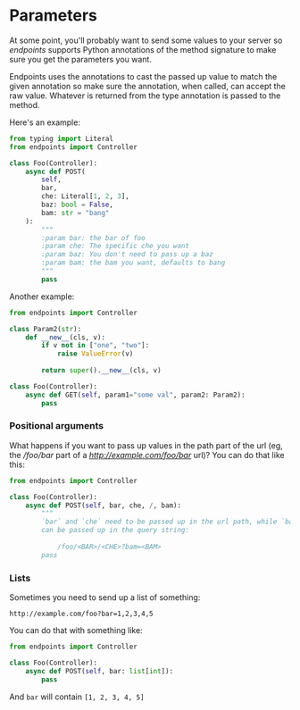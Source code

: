 # Parameters

At some point, you'll probably want to send some values to your server so _endpoints_ supports Python annotations of the method signature to make sure you get the parameters you want.

Endpoints uses the annotations to cast the passed up value to match the given annotation so make sure the annotation, when called, can accept the raw value. Whatever is returned from the type annotation is passed to the method.

Here's an example:

```python
from typing import Literal
from endpoints import Controller

class Foo(Controller):
    async def POST(
        self,
        bar, 
        che: Literal[1, 2, 3],
        baz: bool = False,
        bam: str = "bang"
    ):
        """
        :param bar: the bar of foo
        :param che: The specific che you want
        :param baz: You don't need to pass up a baz
        :param bam: the bam you want, defaults to bang
        """
        pass
```

Another example:

```python
from endpoints import Controller

class Param2(str):
    def __new__(cls, v):
        if v not in ["one", "two"]:
            raise ValueError(v)
        
        return super().__new__(cls, v)

class Foo(Controller):
    async def GET(self, param1="some val", param2: Param2):
        pass
```


### Positional arguments

What happens if you want to pass up values in the path part of the url (eg, the _/foo/bar_ part of a _http://example.com/foo/bar_ url)? You can do that like this:

```python
from endpoints import Controller

class Foo(Controller):
    async def POST(self, bar, che, /, bam):
        """
        `bar` and `che` need to be passed up in the url path, while `bam` 
        can be passed up in the query string:
        
            /foo/<BAR>/<CHE>?bam=<BAM>
        pass
```


### Lists

Sometimes you need to send up a list of something:

```
http://example.com/foo?bar=1,2,3,4,5
```

You can do that with something like:

```python
from endpoints import Controller

class Foo(Controller):
    async def POST(self, bar: list[int]):
        pass
```

And `bar` will contain `[1, 2, 3, 4, 5]`
